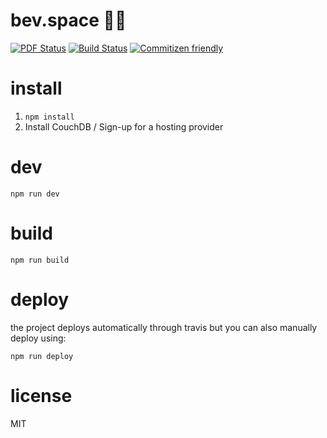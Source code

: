 # bev.space :beer::rocket:
[![PDF Status](https://www.sharelatex.com/github/repos/zaccolley/bevspace/builds/latest/badge.svg)](https://www.sharelatex.com/github/repos/zaccolley/bevspace/builds/latest/output.pdf)
[![Build Status](https://travis-ci.org/zaccolley/bevspace.svg?branch=dev)](https://travis-ci.org/zaccolley/bevspace)
[![Commitizen friendly](https://img.shields.io/badge/commitizen-friendly-brightgreen.svg)](http://commitizen.github.io/cz-cli/)

# install

1. `npm install`
2. Install CouchDB / Sign-up for a hosting provider

# dev

```
npm run dev
```

# build

```
npm run build
```

# deploy

the project deploys automatically through travis but you can also manually deploy using:

```
npm run deploy
```

# license

MIT
